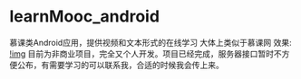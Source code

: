 # learnMooc_android
慕课类Android应用，提供视频和文本形式的在线学习
大体上类似于慕课网
效果:
[!img](http://github.com/Qloop/learnMooc_android/raw/master/慕课Ime.gif)
目前为非商业项目，完全又个人开发。项目已经完成，服务器接口暂时不方便公布，有需要学习的可以联系我，合适的时候我会传上来。
